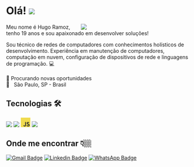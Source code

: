 # Olá! <img src="https://raw.githubusercontent.com/kaueMarques/kaueMarques/master/hi.gif" width="40px">

<img src="https://media.giphy.com/media/WUlplcMpOCEmTGBtBW/giphy.gif" width="300px" align="right">

Meu nome é Hugo Ramoz, tenho 19 anos e sou apaixonado em desenvolver soluções!

Sou técnico de redes de computadores com conhecimentos holísticos de desenvolvimento. Experiência em manutenção de computadores, computação em nuvem, configuração de dispositivos de rede e linguagens de programação. 💻
<br><br>
🔎 Procurando novas oportunidades <br>
 📍   São Paulo, SP - Brasil<br>



  
## Tecnologias 🛠

<code><img height="26" src="https://user-images.githubusercontent.com/78046279/158082046-4a515fd8-cfda-4040-922e-c663e53aabb0.png"></code>
<code><img height="26" src="https://user-images.githubusercontent.com/78046279/158082410-998aa278-9f92-47d3-b4ce-848df4445a39.png"></code>
<code><img height="26" src="https://raw.githubusercontent.com/github/explore/80688e429a7d4ef2fca1e82350fe8e3517d3494d/topics/javascript/javascript.png"></code>
<code><img height="29" src="https://user-images.githubusercontent.com/78046279/158083600-12038948-e2ac-4bf6-880f-dc70e1bc9dd8.png"></code>



## Onde me encontrar 👇🏼
[![Gmail Badge](https://img.shields.io/badge/-Gmail-EA4335?style=for-the-badge&logo=Gmail&logoColor=white&link=mailto:hugoramoz37@gmail.com)](mailto:hugoramoz37@gmail.com/)
[![Linkedin Badge](https://img.shields.io/badge/LinkedIn-0077B5?style=for-the-badge&logo=linkedin&logoColor=white&link=https://www.linkedin.com/in/hugo-ramoz-234473221/)](https://www.linkedin.com/in/hugo-ramoz-234473221/)
[![WhatsApp Badge](https://img.shields.io/badge/WhatsApp-25D366?style=for-the-badge&logo=whatsapp&logoColor=white&link=https://api.whatsapp.com/send?phone=5511982815374)](https://api.whatsapp.com/send?phone=5511982815374)







<!---
hramoz99/hramoz99 is a ✨ special ✨ repository because its `README.md` (this file) appears on your GitHub profile.
You can click the Preview link to take a look at your changes.
--->
